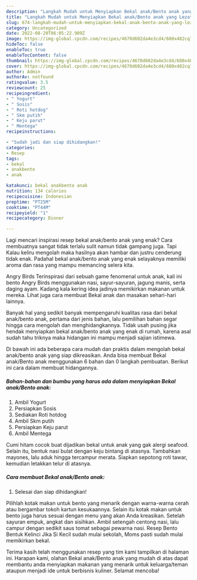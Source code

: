 ```yaml
---
description: "Langkah Mudah untuk Menyiapkan Bekal anak/Bento anak yang Lezat"
title: "Langkah Mudah untuk Menyiapkan Bekal anak/Bento anak yang Lezat"
slug: 674-langkah-mudah-untuk-menyiapkan-bekal-anak-bento-anak-yang-lezat
category: Uncategorized
date: 2022-08-20T06:05:22.909Z
image: https://img-global.cpcdn.com/recipes/4670d602da4e3cd4/680x482cq70/bekal-anakbento-anak-foto-resep-utama.jpg
hideToc: false
enableToc: true
enableTocContent: false
thumbnail: https://img-global.cpcdn.com/recipes/4670d602da4e3cd4/680x482cq70/bekal-anakbento-anak-foto-resep-utama.jpg
cover: https://img-global.cpcdn.com/recipes/4670d602da4e3cd4/680x482cq70/bekal-anakbento-anak-foto-resep-utama.jpg
author: Admin
authorAv: notfound
ratingvalue: 3.5
reviewcount: 25
recipeingredient:
- " Yogurt"
- " Sosis"
- " Roti hotdog"
- " Skm putih"
- " Keju parut"
- " Mentega"
recipeinstructions:

- "Sudah jadi dan siap dihidangkan!"
categories:
- Resep
tags:
- bekal
- anakbento
- anak

katakunci: bekal anakbento anak 
nutrition: 134 calories
recipecuisine: Indonesian
preptime: "PT25M"
cooktime: "PT44M"
recipeyield: "1"
recipecategory: Dinner

---
```



Lagi mencari inspirasi resep bekal anak/bento anak yang enak? Cara membuatnya sangat tidak terlalu sulit namun tidak gampang juga. Tapi Kalau keliru mengolah maka hasilnya akan hambar dan justru cenderung tidak enak. Padahal bekal anak/bento anak yang enak selayaknya memiliki aroma dan rasa yang mampu memancing selera kita.


Angry Birds Terinspirasi dari sebuah game fenomenal untuk anak, kali ini bento Angry Birds menggunakan nasi, sayur-sayuran, jagung manis, serta daging ayam. Kadang kala kering idea jadinya memikirkan makanan untuk mereka. Lihat juga cara membuat Bekal anak dan masakan sehari-hari lainnya.

Banyak hal yang sedikit banyak mempengaruhi kualitas rasa dari bekal anak/bento anak, pertama dari jenis bahan, lalu pemilihan bahan segar hingga cara mengolah dan menghidangkannya. Tidak usah pusing jika hendak menyiapkan bekal anak/bento anak yang enak di rumah, karena asal sudah tahu triknya maka hidangan ini mampu menjadi sajian istimewa.


Di bawah ini ada beberapa cara mudah dan praktis dalam mengolah bekal anak/bento anak yang siap dikreasikan. Anda bisa membuat Bekal anak/Bento anak menggunakan 6 bahan dan 0 langkah pembuatan. Berikut ini cara dalam membuat hidangannya.

<!--inarticleads1-->

##### Bahan-bahan dan bumbu yang harus ada dalam menyiapkan Bekal anak/Bento anak:

1. Ambil  Yogurt
1. Persiapkan  Sosis
1. Sediakan  Roti hotdog
1. Ambil  Skm putih
1. Persiapkan  Keju parut
1. Ambil  Mentega


Cumi hitam cocok buat dijadikan bekal untuk anak yang gak alergi seafood. Selain itu, bentuk nasi bulat dengan keju bintang di atasnya. Tambahkan mayones, lalu aduk hingga tercampur merata. Siapkan sepotong roti tawar, kemudian letakkan telur di atasnya. 

<!--inarticleads2-->

##### Cara membuat Bekal anak/Bento anak:


1. Selesai dan siap dihidangkan!

Pilihlah kotak makan untuk bento yang menarik dengan warna-warna cerah atau bergambar tokoh kartun kesukaannya. Selain itu kotak makan untuk bento juga harus sesuai dengan menu yang akan Anda kreasikan. Setelah sayuran empuk, angkat dan sisihkan. Ambil setengah centong nasi, lalu campur dengan sedikit saus tomat sebagai pewarna nasi. Resep Bento Bentuk Kelinci Jika Si Kecil sudah mulai sekolah, Moms pasti sudah mulai memikirkan bekal. 

Terima kasih telah menggunakan resep yang tim kami tampilkan di halaman ini. Harapan kami, olahan Bekal anak/Bento anak yang mudah di atas dapat membantu anda menyiapkan makanan yang menarik untuk keluarga/teman ataupun menjadi ide untuk berbisnis kuliner. Selamat mencoba!
